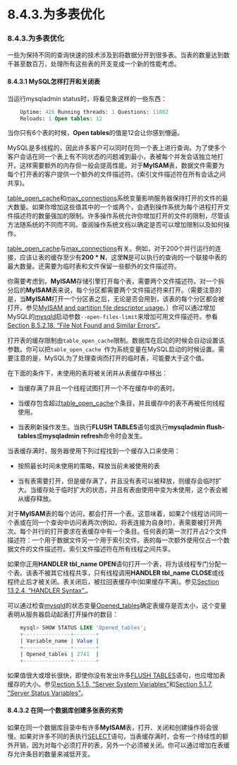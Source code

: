 #  8.4.3.为多表优化

### 8.4.3.为多表优化

一些为保持不同的查询快速的技术涉及到将数据分开到很多表。当表的数量达到数千甚至数百万，处理所有这些表的开支变成一个新的性能考虑。

#### 8.4.3.1 MySQL怎样打开和关闭表

当运行mysqladmin status时，将看见象这样的一些东西：

```sql
	Uptime: 426 Running threads: 1 Questions: 11082
	Reloads: 1 Open tables: 12
```

当你只有6个表的时候，**Open tables**的值是12会让你感到懵逼。

MySQL是多线程的，因此许多客户可以同时在同一个表上进行查询。为了使多个客户会话在同一个表上有不同状态的问题减到最小，表被每个并发会话独立地打开。这样需要额外的内存但一般会提高性能。对于**MyISAM**表，数据文件需要为每个打开表的客户提供一个额外的文件描述符。(索引文件描述符在所有会话之间共享)。

[table_open_cache](TODO)和[max_connections](TODO)系统变量影响服务器保持打开的文件的最大数量。如果你增加这些值其中的一个或两个，会遇到操作系统为每个进程打开文件描述符的数量强加的限制。许多操作系统允许你增加打开的文件的限制，尽管该方法随系统的不同而不同。查阅操作系统文档以确定是否可以增加限制以及如何操作。

[table_open_cache](TODO)与[max_connections](TODO)有关。例如，对于200个并行运行的连接，应该让表的缓存至少有**200 * N**，这里**N**是可以执行的查询的一个联接中表的最大数量。还需要为临时表和文件保留一些额外的文件描述符。

你需要考虑到，**MyISAM**存储引擎打开每个表，需要两个文件描述符。对一个拆分后的**MyISAM**表来说，每个分区都需要两个文件描述符来打开。（需要注意的是，当**MyISAM**打开一个分区表之后，无论是否会用到，该表的每个分区都会被打开。参见[MyISAM and partition file descriptor usage](TODO)。）你可以通过增加MySQL的[mysqld](TODO)启动参数`--open-files-limit`来增加可用文件描述符。参看[Section B.5.2.18, “File Not Found and Similar Errors”](TODO)。

打开表的缓存限制由`table_open_cache`限制。数据库在启动的时候会自动设置该参数。你可以把`table_open_cache `作为系统变量在MySQL启动的时候设置。需要注意的是，MySQL为了处理查询而打开的临时表，可能要大于这个值。

在下面的条件下，未使用的表将被关闭并从表缓存中移出：

* 当缓存满了并且一个线程试图打开一个不在缓存中的表时。

* 当缓存包含超过[table_open_cache](TODO)个条目，并且缓存中的表不再被任何线程使用。

* 当表刷新操作发生。当执行**FLUSH TABLES**语句或执行**mysqladmin flush-tables**或**mysqladmin refresh**命令时会发生。

当表缓存满时，服务器使用下列过程找到一个缓存入口来使用：

* 按照最长时间未使用的策略，释放当前未被使用的表

* 当有表需要打开，但是缓存满了，并且没有表可以被释放，则缓存会临时扩大。当缓存处于临时扩大的状态，并且有表由使用中变为未使用，这个表会被从缓存释放。

对于**MyISAM**表的每个访问，都会打开一个表。这意味着，如果2个线程访问同一个表或在同一个查询中访问表两次(例如，将表连接为自身时)，表需要被打开两次。每个并行的打开要求在表缓存中有一个条目。任何表的第一次打开占2个文件描述符：一个用于数据文件另一个用于索引文件。表的每一次额外使用仅占一个数据文件的文件描述符。索引文件描述符在所有线程之间共享。

如果你正用**HANDLER tbl_name OPEN**语句打开一个表，将为该线程专门分配一个表。该表不被其它线程共享，只有线程调用**HANDLER tbl_name CLOSE**或线程终止后才被关闭。表关闭后，被拉回表缓存中(如果缓存不满)。参见[Section 13.2.4, “HANDLER Syntax”.](TODO)。

可以通过检查[mysqld](TODO)的状态变量[Opened_tables](TODO)确定表缓存是否太小，这个变量表明从服务器启动起表打开操作的数目：

```sql
	mysql> SHOW STATUS LIKE 'Opened_tables';
	+---------------+-------+
	| Variable_name | Value |
	+---------------+-------+
	| Opened_tables | 2741  |
	+---------------+-------+
```

如果值很大或增长很快，即使你没有发出许多[FLUSH TABLES](TODO)语句，也应增加表缓存的大小。参见[ection 5.1.5, “Server System Variables”](TODO)和[Section 5.1.7, “Server Status Variables”](TODO)。

#### 8.4.3.2 在同一个数据库创建多张表的劣势

如果在同一个数据库目录中有许多**MyISAM**表，打开、关闭和创建操作将会很慢。如果对许多不同的表执行[SELECT](TODO)语句，当表缓存满时，会有一个持续性的额外开销，因为对每个必须打开的表，另外一个必须被关闭。你可以通过增加在表缓存允许条目的数量来减低开支。